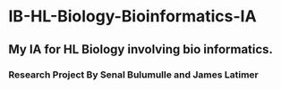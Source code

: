 # IB-HL-Biology-Bioinformatics-IA
<h2> My IA for HL Biology involving bio informatics. </h2>
<h3> Research Project By Senal Bulumulle and James Latimer </h3>

